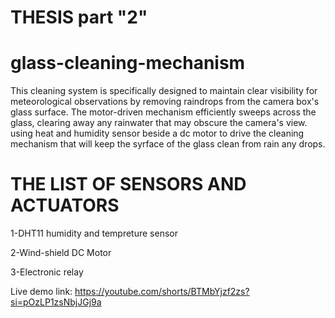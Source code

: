 # THESIS part "2"
# glass-cleaning-mechanism
This cleaning system is specifically designed to maintain clear visibility for meteorological observations by removing raindrops from the camera box's glass surface. The motor-driven mechanism efficiently sweeps across the glass, clearing away any rainwater that may obscure the camera's view. using heat and humidity sensor beside a dc motor to drive the cleaning mechanism that will keep the syrface of the glass clean from rain any drops.

# THE LIST OF SENSORS AND ACTUATORS

1-DHT11 humidity and tempreture sensor

2-Wind-shield DC Motor

3-Electronic relay

Live demo link: https://youtube.com/shorts/BTMbYjzf2zs?si=pOzLP1zsNbjJGj9a
